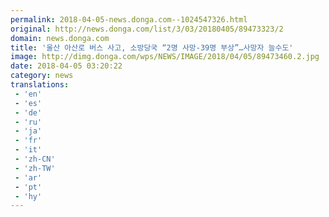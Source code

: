 ```yaml
---
permalink: 2018-04-05-news.donga.com--1024547326.html
original: http://news.donga.com/list/3/03/20180405/89473323/2
domain: news.donga.com
title: '울산 아산로 버스 사고, 소방당국 “2명 사망-39명 부상”…사망자 늘수도'
image: http://dimg.donga.com/wps/NEWS/IMAGE/2018/04/05/89473460.2.jpg
date: 2018-04-05 03:20:22
category: news
translations: 
 - 'en'
 - 'es'
 - 'de'
 - 'ru'
 - 'ja'
 - 'fr'
 - 'it'
 - 'zh-CN'
 - 'zh-TW'
 - 'ar'
 - 'pt'
 - 'hy'
---
```


